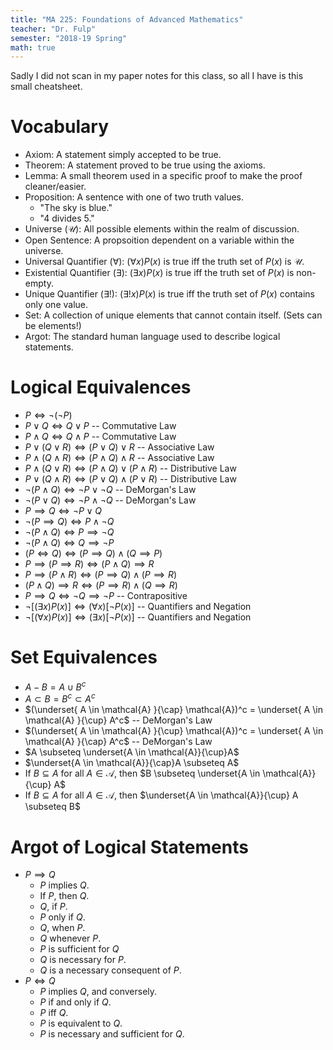 ```yaml
---
title: "MA 225: Foundations of Advanced Mathematics"
teacher: "Dr. Fulp"
semester: "2018-19 Spring"
math: true
---
```


Sadly I did not scan in my paper notes for this class, so all I have is this
small cheatsheet.

# Vocabulary

* Axiom: A statement simply accepted to be true.
* Theorem: A statement proved to be true using the axioms.
* Lemma: A small theorem used in a specific proof to make the proof cleaner/easier.
* Proposition: A sentence with one of two truth values.
  * "The sky is blue."
  * "4 divides 5."
* Universe ($\mathcal{U}$): All possible elements within the realm of discussion.
* Open Sentence: A propsoition dependent on a variable within the universe.
* Universal Quantifier ($\forall$): $(\forall x) P(x)$ is true iff the truth set of $P(x)$ is
  $\mathcal{U}$.
* Existential Quantifier ($\exists$): $(\exists x) P(x)$ is true iff the truth set of $P(x)$ is
  non-empty.
* Unique Quantifier ($\exists!$): $(\exists! x) P(x)$ is true iff the truth set of $P(x)$ contains
  only one value.
* Set: A collection of unique elements that cannot contain itself. (Sets can be elements!)
* Argot: The standard human language used to describe logical statements.

# Logical Equivalences

* $P \iff \neg(\neg P)$
* $P \lor Q \iff Q \lor P$ -- Commutative Law
* $P \land Q \iff Q \land P$ -- Commutative Law
* $P \lor (Q \lor R) \iff (P \lor Q) \lor R$ -- Associative Law
* $P \land (Q \land R) \iff (P \land Q) \land R$ -- Associative Law
* $P \land (Q \lor R) \iff (P \land Q) \lor (P \land R)$ -- Distributive Law
* $P \lor (Q \land R) \iff (P \lor Q) \land (P \lor R)$ -- Distributive Law
* $\neg (P \land Q) \iff \neg P \lor \neg Q$ -- DeMorgan's Law
* $\neg (P \lor Q) \iff \neg P \land \neg Q$ -- DeMorgan's Law
* $P \implies Q \iff \neg P \lor Q$
* $\neg (P \implies Q) \iff P \land \neg Q$
* $\neg (P \land Q) \iff P \implies \neg Q$
* $\neg (P \land Q) \iff Q \implies \neg P$
* $(P \iff Q) \iff (P \implies Q) \land (Q \implies P)$
* $P \implies (P \implies R) \iff (P \land Q) \implies R$
* $P \implies (P \land R) \iff (P \implies Q) \land (P \implies R)$
* $(P \land Q) \implies R \iff (P \implies R) \land (Q \implies R)$
* $P \implies Q \iff \neg Q \implies \neg P$ -- Contrapositive
* $\neg [ (\exists x) P(x)] \iff (\forall x)[\neg P(x)]$ -- Quantifiers and Negation
* $\neg [ (\forall x) P(x)] \iff (\exists x)[\neg P(x)]$ -- Quantifiers and Negation

# Set Equivalences

* $A - B = A \cup B^c$
* $A \subset B = B^c \subset A^c$
* $(\underset{ A \in \mathcal{A} }{\cap} \mathcal{A})^c = \underset{ A \in \mathcal{A} }{\cup} A^c$ -- DeMorgan's Law
* $(\underset{ A \in \mathcal{A} }{\cup} \mathcal{A})^c = \underset{ A \in \mathcal{A} }{\cap} A^c$ -- DeMorgan's Law
* $A \subseteq \underset{A \in \mathcal{A}}{\cup}A$
* $\underset{A \in \mathcal{A}}{\cap}A \subseteq A$
* If $B \subseteq A$ for all $A \in \mathcal{A}$, then $B \subseteq \underset{A \in \mathcal{A}}{\cup} A$
* If $B \subseteq A$ for all $A \in \mathcal{A}$, then $\underset{A \in \mathcal{A}}{\cup} A \subseteq B$

# Argot of Logical Statements

* $P \implies Q$
  * $P$ implies $Q$.
  * If $P$, then $Q$.
  * $Q$, if $P$.
  * $P$ only if $Q$.
  * $Q$, when $P$.
  * $Q$ whenever $P$.
  * $P$ is sufficient for $Q$
  * $Q$ is necessary for $P$.
  * $Q$ is a necessary consequent of $P$.
* $P \iff Q$
  * $P$ implies $Q$, and conversely.
  * $P$ if and only if $Q$.
  * $P$ iff $Q$.
  * $P$ is equivalent to $Q$.
  * $P$ is necessary and sufficient for $Q$.
